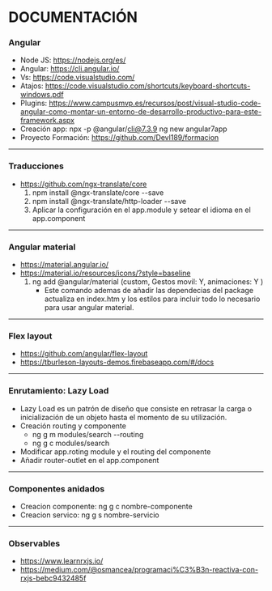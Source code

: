 # DOCUMENTACIÓN

### Angular

- Node JS: https://nodejs.org/es/
- Angular: https://cli.angular.io/
- Vs: https://code.visualstudio.com/
- Atajos: https://code.visualstudio.com/shortcuts/keyboard-shortcuts-windows.pdf
- Plugins: https://www.campusmvp.es/recursos/post/visual-studio-code-angular-como-montar-un-entorno-de-desarrollo-productivo-para-este-framework.aspx
- Creación app: npx -p @angular/cli@7.3.9 ng new angular7app
- Proyecto Formación: https://github.com/Devl189/formacion
____________________________________________________________

### Traducciones

- https://github.com/ngx-translate/core
    1) npm install @ngx-translate/core --save
    2) npm install @ngx-translate/http-loader --save
    3) Aplicar la configuración en el app.module y setear el idioma en el app.component
____________________________________________________________

### Angular material

- https://material.angular.io/
- https://material.io/resources/icons/?style=baseline
    1)  ng add @angular/material (custom, Gestos movil: Y, animaciones: Y )
        * Este comando ademas de añadir las dependecias del package actualiza en index.htm y los estilos para incluir todo lo necesario para usar angular material.
____________________________________________________________

### Flex layout

- https://github.com/angular/flex-layout
- https://tburleson-layouts-demos.firebaseapp.com/#/docs
____________________________________________________________

### Enrutamiento: Lazy Load

- Lazy Load es un patrón de diseño que consiste en retrasar la carga o inicialización de un objeto hasta el momento de su utilización.
- Creación routing y componente
    - ng g m modules/search --routing
    - ng g c modules/search
- Modificar app.roting module y el routing del componente
- Añadir router-outlet en el app.component
____________________________________________________________

### Componentes anidados

- Creacion componente: ng g c nombre-componente
- Creacion servico: ng g s nombre-servicio
____________________________________________________________

### Observables

- https://www.learnrxjs.io/
- https://medium.com/@osmancea/programaci%C3%B3n-reactiva-con-rxjs-bebc9432485f
